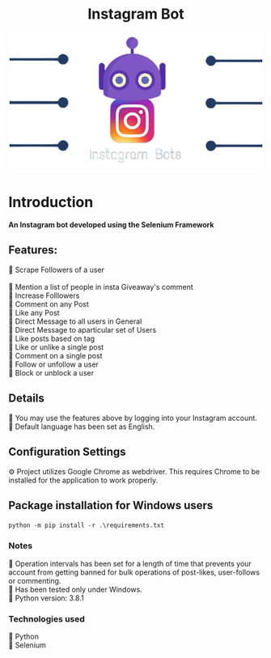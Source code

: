 <h1 align="center">Instagram Bot</h1>

<p align="center">
  <a href="https://github.com/sohamnandi77/Instagram-Bot">
    <img src="https://github.com/sohamnandi77/Instagram-Bot/blob/master/img/logo.png" alt="Instagram Bot" width="500">
  </a>
</p>

# Introduction

**An Instagram bot developed using the Selenium Framework**

## Features:

:large_blue_circle: Scrape Followers of a user<br>  
:large_blue_circle: Mention a list of people in insta Giveaway's comment<br>
:large_blue_circle: Increase Folllowers<br>
:large_blue_circle: Comment on any Post<br>
:large_blue_circle: Like any Post<br>
:large_blue_circle: Direct Message to all users in General<br>
:large_blue_circle: Direct Message to aparticular set of Users<br>
:large_blue_circle: Like posts based on tag<br>
:large_blue_circle: Like or unlike a single post<br>
:large_blue_circle: Comment on a single post<br>
:large_blue_circle: Follow or unfollow a user<br>
:large_blue_circle: Block or unblock a user<br>

## Details

:large_blue_diamond: You may use the features above by logging into your Instagram account.<br>
:large_blue_diamond: Default language has been set as English.<br>

## Configuration Settings

:gear: Project utilizes Google Chrome as webdriver. This requires Chrome to be installed for the application to work properly.

## Package installation for Windows users

`python -m pip install -r .\requirements.txt`

### Notes

:small_blue_diamond: Operation intervals has been set for a length of time that prevents your account from getting banned for bulk operations of post-likes, user-follows or commenting.<br>
:small_blue_diamond: Has been tested only under Windows.<br>
:small_blue_diamond: Python version: 3.8.1<br>

### Technologies used

:small_blue_diamond: Python<br>
:small_blue_diamond: Selenium<br>
